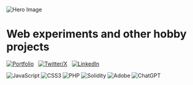 <img alt="Hero Image" src="https://greenzeta.com/wp-content/uploads/2024/01/zeta_laptop_wide_2-1024x341.png" />

# Web experiments and other hobby projects

[![Portfolio](https://greenzeta.com/wp-content/uploads/2020/05/cropped-gz_green_dark_v2-150x150.png)](https://greenzeta.com) &nbsp;
[![Twitter/X](https://greenzeta.com/wp-content/uploads/2024/01/twitter-x-logo-150x150.jpg)](https://twitter.com/greenzeta) &nbsp;
[![LinkedIn](https://greenzeta.com/wp-content/uploads/2024/01/linkedin-icon-31483-150x150.png)](https://www.linkedin.com/in/mwilber/) &nbsp;

![JavaScript](https://img.shields.io/badge/javascript-%23323330.svg?style=for-the-badge&logo=javascript&logoColor=%23F7DF1E)
![CSS3](https://img.shields.io/badge/css3-%231572B6.svg?style=for-the-badge&logo=css3&logoColor=white)
![PHP](https://img.shields.io/badge/php-%23777BB4.svg?style=for-the-badge&logo=php&logoColor=white)
![Solidity](https://img.shields.io/badge/Solidity-%23363636.svg?style=for-the-badge&logo=solidity&logoColor=white)
![Adobe](https://img.shields.io/badge/adobe-%23FF0000.svg?style=for-the-badge&logo=adobe&logoColor=white)
![ChatGPT](https://img.shields.io/badge/chatGPT-74aa9c?style=for-the-badge&logo=openai&logoColor=white)

<!--
**mwilber/mwilber** is a ✨ _special_ ✨ repository because its `README.md` (this file) appears on your GitHub profile.

Here are some ideas to get you started:

- 🔭 I’m currently working on ...
- 🌱 I’m currently learning ...
- 👯 I’m looking to collaborate on ...
- 🤔 I’m looking for help with ...
- 💬 Ask me about ...
- 📫 How to reach me: ...
- 😄 Pronouns: ...
- ⚡ Fun fact: ...
-->
